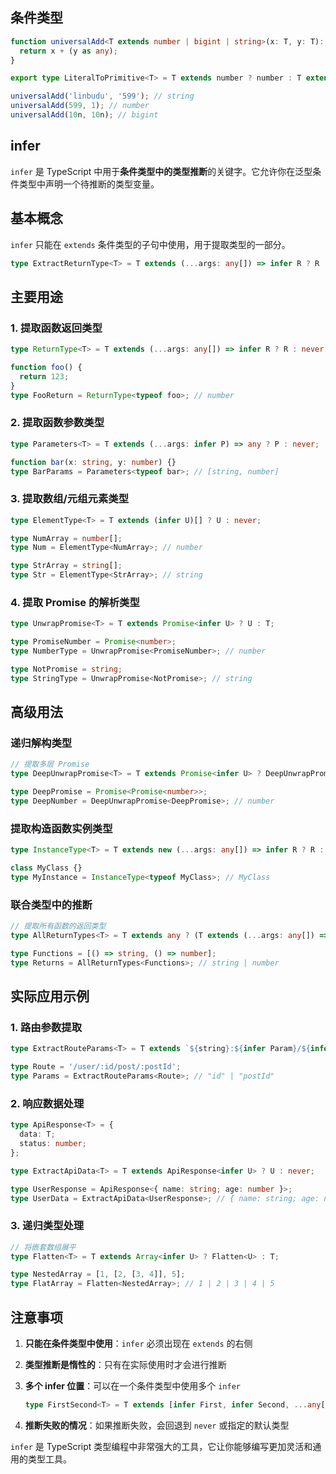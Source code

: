 ## 条件类型

```ts
function universalAdd<T extends number | bigint | string>(x: T, y: T): LiteralToPrimitive<T> {
  return x + (y as any);
}

export type LiteralToPrimitive<T> = T extends number ? number : T extends bigint ? bigint : T extends string ? string : never;

universalAdd('linbudu', '599'); // string
universalAdd(599, 1); // number
universalAdd(10n, 10n); // bigint
```

## infer

`infer` 是 TypeScript 中用于**条件类型中的类型推断**的关键字。它允许你在泛型条件类型中声明一个待推断的类型变量。

## 基本概念

`infer` 只能在 `extends` 条件类型的子句中使用，用于提取类型的一部分。

```typescript
type ExtractReturnType<T> = T extends (...args: any[]) => infer R ? R : never;
```

## 主要用途

### 1. 提取函数返回类型

```typescript
type ReturnType<T> = T extends (...args: any[]) => infer R ? R : never;

function foo() {
  return 123;
}
type FooReturn = ReturnType<typeof foo>; // number
```

### 2. 提取函数参数类型

```typescript
type Parameters<T> = T extends (...args: infer P) => any ? P : never;

function bar(x: string, y: number) {}
type BarParams = Parameters<typeof bar>; // [string, number]
```

### 3. 提取数组/元组元素类型

```typescript
type ElementType<T> = T extends (infer U)[] ? U : never;

type NumArray = number[];
type Num = ElementType<NumArray>; // number

type StrArray = string[];
type Str = ElementType<StrArray>; // string
```

### 4. 提取 Promise 的解析类型

```typescript
type UnwrapPromise<T> = T extends Promise<infer U> ? U : T;

type PromiseNumber = Promise<number>;
type NumberType = UnwrapPromise<PromiseNumber>; // number

type NotPromise = string;
type StringType = UnwrapPromise<NotPromise>; // string
```

## 高级用法

### 递归解构类型

```typescript
// 提取多层 Promise
type DeepUnwrapPromise<T> = T extends Promise<infer U> ? DeepUnwrapPromise<U> : T;

type DeepPromise = Promise<Promise<number>>;
type DeepNumber = DeepUnwrapPromise<DeepPromise>; // number
```

### 提取构造函数实例类型

```typescript
type InstanceType<T> = T extends new (...args: any[]) => infer R ? R : any;

class MyClass {}
type MyInstance = InstanceType<typeof MyClass>; // MyClass
```

### 联合类型中的推断

```typescript
// 提取所有函数的返回类型
type AllReturnTypes<T> = T extends any ? (T extends (...args: any[]) => infer R ? R : never) : never;

type Functions = [() => string, () => number];
type Returns = AllReturnTypes<Functions>; // string | number
```

## 实际应用示例

### 1. 路由参数提取

```typescript
type ExtractRouteParams<T> = T extends `${string}:${infer Param}/${infer Rest}` ? Param | ExtractRouteParams<`${Rest}`> : T extends `${string}:${infer Param}` ? Param : never;

type Route = '/user/:id/post/:postId';
type Params = ExtractRouteParams<Route>; // "id" | "postId"
```

### 2. 响应数据处理

```typescript
type ApiResponse<T> = {
  data: T;
  status: number;
};

type ExtractApiData<T> = T extends ApiResponse<infer U> ? U : never;

type UserResponse = ApiResponse<{ name: string; age: number }>;
type UserData = ExtractApiData<UserResponse>; // { name: string; age: number }
```

### 3. 递归类型处理

```typescript
// 将嵌套数组展平
type Flatten<T> = T extends Array<infer U> ? Flatten<U> : T;

type NestedArray = [1, [2, [3, 4]], 5];
type FlatArray = Flatten<NestedArray>; // 1 | 2 | 3 | 4 | 5
```

## 注意事项

1. **只能在条件类型中使用**：`infer` 必须出现在 `extends` 的右侧
2. **类型推断是惰性的**：只有在实际使用时才会进行推断
3. **多个 infer 位置**：可以在一个条件类型中使用多个 `infer`

   ```typescript
   type FirstSecond<T> = T extends [infer First, infer Second, ...any[]] ? [First, Second] : never;
   ```

4. **推断失败的情况**：如果推断失败，会回退到 `never` 或指定的默认类型

`infer` 是 TypeScript 类型编程中非常强大的工具，它让你能够编写更加灵活和通用的类型工具。
